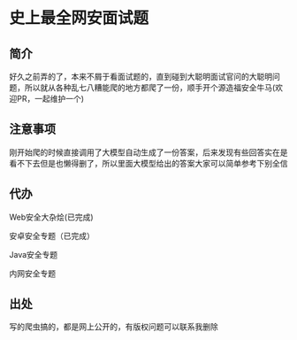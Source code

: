 # 史上最全网安面试题

## 简介
好久之前弄的了，本来不屑于看面试题的，直到碰到大聪明面试官问的大聪明问题，所以就从各种乱七八糟能爬的地方都爬了一份，顺手开个源造福安全牛马(欢迎PR，一起维护一个)

## 注意事项
刚开始爬的时候直接调用了大模型自动生成了一份答案，后来发现有些回答实在是看不下去但是也懒得删了，所以里面大模型给出的答案大家可以简单参考下别全信

## 代办
Web安全大杂烩(已完成)

安卓安全专题（已完成）

Java安全专题

内网安全专题

## 出处
写的爬虫搞的，都是网上公开的，有版权问题可以联系我删除
